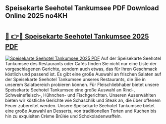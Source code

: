 ## Speisekarte Seehotel Tankumsee PDF Download Online 2025 no4KH

# <h2><a href="http://gc8gdj.nevu.top/?p=Speisekarte+Seehotel+Tankumsee">🔗 👉🔴 Speisekarte Seehotel Tankumsee 2025 PDF</a></h2>

[![Speisekarte Seehotel Tankumsee 2025 PDF](https://i.imgur.com/dBaPXMq.png)](http://gc8gdj.nevu.top/?p=Speisekarte+Seehotel+Tankumsee)
Auf der Speisekarte Seehotel Tankumsee des Restaurants oder Cafés finden Sie nicht nur eine Liste der vorgeschlagenen Gerichte, sondern auch etwas, das für Ihren Geschmack köstlich und passend ist. Es gibt eine große Auswahl an frischen Salaten auf der Speisekarte Seehotel Tankumsee unseres Restaurants, die Sie in unserem Salatbereich probieren können. Für Fleischliebhaber bietet unsere Speisekarte Seehotel Tankumsee eine große Auswahl an Rind-, Schweinefleisch-, Hühnchen- und Fischgerichten. Unseren Auserwählten bieten wir köstliche Gerichte wie Schaschlik und Steak an, die über offenem Feuer zubereitet werden. Unsere Speisekarte Seehotel Tankumsee bietet eine große Auswahl an Desserts, von traditionellen Torten und Kuchen bis hin zu exquisiten Crème Brûlée und Schokoladenwaffeln.
